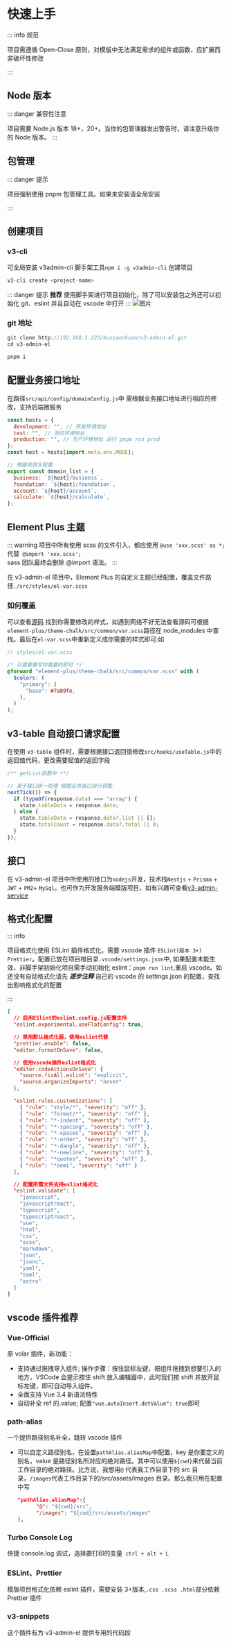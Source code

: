 # 快速上手

::: info 规范

项目需遵循 Open-Close 原则，对模版中无法满足需求的组件或函数，应扩展而非破坏性修改

:::

## Node 版本

::: danger 兼容性注意

项目需要 Node.js 版本 18+，20+。当你的包管理器发出警告时，请注意升级你的 Node 版本。
:::

## 包管理

::: danger 提示

项目强制使用 pnpm 包管理工具。如果未安装请全局安装

:::

## 创建项目

### v3-cli

可全局安装 v3admin-cli 脚手架工具`npm i -g v3admin-cli`
创建项目

```js
v3-cli create <project-name>
```

::: danger 提示
**推荐** 使用脚手架进行项目初始化，除了可以安装包之外还可以初始化 git、eslint 并且自动在 vscode 中打开
:::
![图片](/imgs/cmd.png)

### git 地址

```js
git clone http://192.168.1.223/huxiaochuan/v3-admin-el.git
cd v3-admin-el

pnpm i
```

## 配置业务接口地址

在路径`src/api/config/domainConfig.js`中 需根据业务接口地址进行相应的修改，支持后端微服务

```js
const hosts = {
  development: "", // 开发环境地址
  test: "", // 测试环境地址
  production: "", // 生产环境地址 运行 pnpm run prod
};
const host = hosts[import.meta.env.MODE];

// 微服务网关配置
export const domain_list = {
  business: `${host}/business`,
  foundation: `${host}/foundation`,
  account: `${host}/account`,
  calculate: `${host}/calculate`,
};
```

## Element Plus 主题

::: warning
项目中所有使用 scss 的文件引入，都应使用 `@use 'xxx.scss' as *;` 代替` @import 'xxx.scss';`<br/>
sass 团队最终会删除 @import 语法。
:::

在 v3-admin-el 项目中，Element Plus 的自定义主题已经配置，覆盖文件路径`./src/styles/el-var.scss`

### 如何覆盖

可以查看[源码](https://github.com/element-plus/element-plus/blob/dev/packages/theme-chalk/src/common/var.scss) 找到你需要修改的样式，如遇到网络不好无法查看源码可根据`element-plus/theme-chalk/src/common/var.scss`路径在 node_modules 中查找。最后在`el-var.scss`中重新定义成你需要的样式即可:如

```scss
// styles/el-var.scss

/* 只需要重写你需要的即可 */
@forward "element-plus/theme-chalk/src/common/var.scss" with (
  $colors: (
    "primary": (
      "base": #7a89fe,
    ),
  )
);
```

## v3-table 自动接口请求配置

在使用 `v3-table` 组件时，需要根据接口返回值修改`src/hooks/useTable.js`中的返回值代码，更改需要赋值的返回字段

```js
/** getList函数中 **/

// 基于接口统一处理 根据业务接口自行调整
nextTick(() => {
  if (typeOf(response.data) === "array") {
    state.tableData = response.data;
  } else {
    state.tableData = response.data?.list || [];
    state.totalCount = response.data?.total || 0;
  }
});
```

## 接口

在 v3-admin-el 项目中所使用的接口为`nodejs`开发，技术栈`Nestjs` + `Prisma` + `JWT` + `PM2`+ `MySql`。也可作为开发服务端模版项目，如有兴趣可查看[v3-admin-service](https://github.com/huxc/v3-admin-service)

## 格式化配置

::: info

项目格式化使用 ESLint 插件格式化，需要 vscode 插件 `ESLint(版本 3+)` `Prettier`。配置已放在项目根目录`.vscode/settings.json`中, 如果配置未能生效，非脚手架初始化项目需手动初始化 eslint：`pnpm run lint`,重启 vscode。如还没有自动格式化请先 **_逐步注释_** 自己的 vscode 的 settings.json 的配置，查找出影响格式化的配置

:::

```json
{
  // 启用ESlint的eslint.config.js配置支持
  "eslint.experimental.useFlatConfig": true,

  // 禁用默认格式化器，使用eslint代替
  "prettier.enable": false,
  "editor.formatOnSave": false,

  // 使用vscode插件eslint格式化
  "editor.codeActionsOnSave": {
    "source.fixAll.eslint": "explicit",
    "source.organizeImports": "never"
  },

  "eslint.rules.customizations": [
    { "rule": "style/*", "severity": "off" },
    { "rule": "format/*", "severity": "off" },
    { "rule": "*-indent", "severity": "off" },
    { "rule": "*-spacing", "severity": "off" },
    { "rule": "*-spaces", "severity": "off" },
    { "rule": "*-order", "severity": "off" },
    { "rule": "*-dangle", "severity": "off" },
    { "rule": "*-newline", "severity": "off" },
    { "rule": "*quotes", "severity": "off" },
    { "rule": "*semi", "severity": "off" }
  ],

  // 配置所需文件支持eslint格式化
  "eslint.validate": [
    "javascript",
    "javascriptreact",
    "typescript",
    "typescriptreact",
    "vue",
    "html",
    "css",
    "scss",
    "markdown",
    "json",
    "jsonc",
    "yaml",
    "toml",
    "astro"
  ]
}
```

## vscode 插件推荐

### Vue-Official

原 volar 插件，新功能：

- 支持通过拖拽导入组件;
  操作步骤：按住鼠标左键，把组件拖拽到想要引入的地方，VSCode 会提示按住 shift 放入编辑器中，此时我们按 shift 并放开鼠标左键，即可自动导入组件。
- 全面支持 Vue 3.4 新语法特性
- 自动补全 ref 的.value; 配置`"vue.autoInsert.dotValue": true`即可

### path-alias

一个提供路径别名补全，跳转 vscode 插件

- 可以自定义路径别名，在设置`pathAlias.aliasMap`中配置，key 是你要定义的别名，value 是路径别名所对应的绝对路径。其中可以使用`${cwd}`来代替当前工作目录的绝对路径。比方说，我想用`@` 代表我工作目录下的 src 目录，`/images`代表工作目录下的/src/assets/images 目录。那么我只用在配置中写
  ```json
  "pathAlias.aliasMap":{
        "@": "${cwd}/src",
        "/images": "${cwd}/src/assets/images"
  },
  ```

### Turbo Console Log

快捷 console.log 调试，选择要打印的变量` ctrl + alt + L`

### ESLint、Prettier

模版项目格式化依赖 eslint 插件，需要安装 3+版本,`.css .scss .html`部分依赖 Prettier 插件

### v3-snippets

这个插件有为 v3-admin-el 提供专用的代码段
